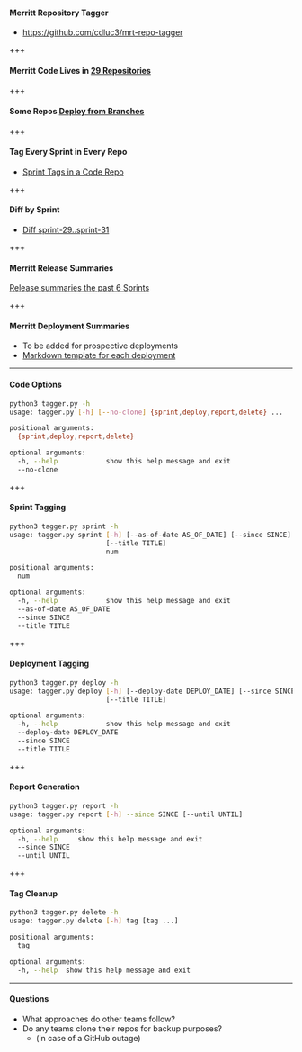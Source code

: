 #### Merritt Repository Tagger

- https://github.com/cdluc3/mrt-repo-tagger

+++

#### Merritt Code Lives in [29 Repositories](https://github.com/CDLUC3/mrt-repo-tagger/blob/master/config.yml#L3-L93)

+++

#### Some Repos [Deploy from Branches](https://github.com/CDLUC3/mrt-repo-tagger/blob/master/config.yml#L86-L90)

+++

#### Tag Every Sprint in Every Repo

- [Sprint Tags in a Code Repo](https://github.com/CDLUC3/merritt-docker/releases)

+++

#### Diff by Sprint

- [Diff sprint-29..sprint-31](https://github.com/CDLUC3/merritt-docker/compare/sprint-29..sprint-31)

+++

#### Merritt Release Summaries

[Release summaries the past 6 Sprints](https://github.com/CDLUC3/mrt-doc/releases)

+++

#### Merritt Deployment Summaries

- To be added for prospective deployments
- [Markdown template for each deployment](https://github.com/CDLUC3/mrt-repo-tagger/blob/master/config.yml#L97-L128)

---

#### Code Options

```bash
python3 tagger.py -h
usage: tagger.py [-h] [--no-clone] {sprint,deploy,report,delete} ...

positional arguments:
  {sprint,deploy,report,delete}

optional arguments:
  -h, --help            show this help message and exit
  --no-clone
```

+++

#### Sprint Tagging

```bash
python3 tagger.py sprint -h
usage: tagger.py sprint [-h] [--as-of-date AS_OF_DATE] [--since SINCE]
                        [--title TITLE]
                        num

positional arguments:
  num

optional arguments:
  -h, --help            show this help message and exit
  --as-of-date AS_OF_DATE
  --since SINCE
  --title TITLE
```

+++

#### Deployment Tagging

```bash
python3 tagger.py deploy -h
usage: tagger.py deploy [-h] [--deploy-date DEPLOY_DATE] [--since SINCE]
                        [--title TITLE]

optional arguments:
  -h, --help            show this help message and exit
  --deploy-date DEPLOY_DATE
  --since SINCE
  --title TITLE
```

+++
#### Report Generation

```bash
python3 tagger.py report -h
usage: tagger.py report [-h] --since SINCE [--until UNTIL]

optional arguments:
  -h, --help     show this help message and exit
  --since SINCE
  --until UNTIL
```

+++

#### Tag Cleanup

```bash
python3 tagger.py delete -h
usage: tagger.py delete [-h] tag [tag ...]

positional arguments:
  tag

optional arguments:
  -h, --help  show this help message and exit
```

---

#### Questions

- What approaches do other teams follow?
- Do any teams clone their repos for backup purposes?
  - (in case of a GitHub outage)
